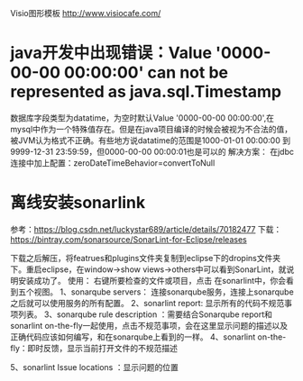 Visio图形模板
http://www.visiocafe.com/

# java开发中出现错误：Value '0000-00-00 00:00:00' can not be represented as java.sql.Timestamp  
数据库字段类型为datatime，为空时默认Value '0000-00-00 00:00:00',在mysql中作为一个特殊值存在。但是在java项目编译的时候会被视为不合法的值，被JVM认为格式不正确。有些地方说datatime的范围是1000-01-01 00:00:00 到 9999-12-31 23:59:59，但0000-00-00 00:00:01也是可以的
解决方案：
在jdbc连接中加上配置：zeroDateTimeBehavior=convertToNull

# 离线安装sonarlink
参考：https://blog.csdn.net/luckystar689/article/details/70182477
下载： https://bintray.com/sonarsource/SonarLint-for-Eclipse/releases

下载之后解压，将featrues和plugins文件夹复制到eclipse下的dropins文件夹下。重启eclipse，在window->show views->others中可以看到SonarLint，就说明安装成功了。
使用：
右键所要检查的文件或项目，点击
在sonarlint中，你会看到五个视图。
1、sonarqube servers：
连接sonarqube服务，连接上sonarqube之后就可以使用服务的所有配置。
2、sonarlint report: 显示所有的代码不规范事项列表。
3、sonarqube rule description ：需要结合Sonarqube report和 sonarlint on-the-fly一起使用，点击不规范事项，会在这里显示问题的描述以及正确代码应该如何编写，和在sonarqube上看到的一样。
4、sonarlint on-the-fly：即时反馈，显示当前打开文件的不规范描述

5、sonarlint Issue locations ：显示问题的位置

